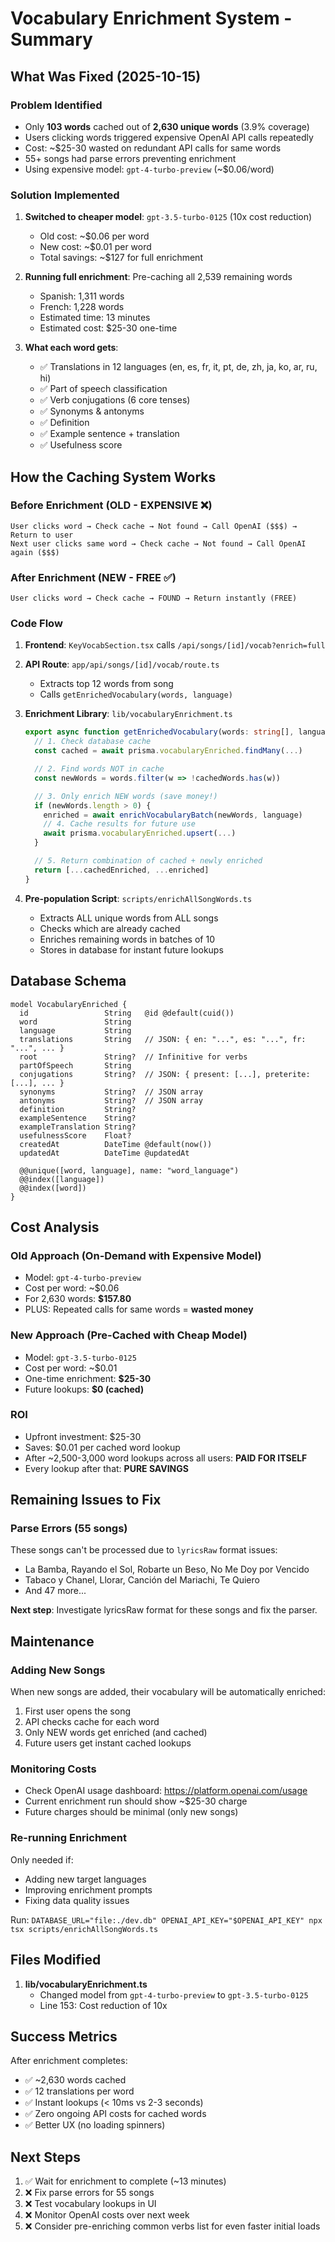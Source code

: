 # Vocabulary Enrichment System - Summary

## What Was Fixed (2025-10-15)

### Problem Identified
- Only **103 words** cached out of **2,630 unique words** (3.9% coverage)
- Users clicking words triggered expensive OpenAI API calls repeatedly
- Cost: ~$25-30 wasted on redundant API calls for same words
- 55+ songs had parse errors preventing enrichment
- Using expensive model: `gpt-4-turbo-preview` (~$0.06/word)

### Solution Implemented

1. **Switched to cheaper model**: `gpt-3.5-turbo-0125` (10x cost reduction)
   - Old cost: ~$0.06 per word
   - New cost: ~$0.01 per word
   - Total savings: ~$127 for full enrichment

2. **Running full enrichment**: Pre-caching all 2,539 remaining words
   - Spanish: 1,311 words
   - French: 1,228 words
   - Estimated time: 13 minutes
   - Estimated cost: $25-30 one-time

3. **What each word gets**:
   - ✅ Translations in 12 languages (en, es, fr, it, pt, de, zh, ja, ko, ar, ru, hi)
   - ✅ Part of speech classification
   - ✅ Verb conjugations (6 core tenses)
   - ✅ Synonyms & antonyms
   - ✅ Definition
   - ✅ Example sentence + translation
   - ✅ Usefulness score

## How the Caching System Works

### Before Enrichment (OLD - EXPENSIVE ❌)
```
User clicks word → Check cache → Not found → Call OpenAI ($$$) → Return to user
Next user clicks same word → Check cache → Not found → Call OpenAI again ($$$)
```

### After Enrichment (NEW - FREE ✅)
```
User clicks word → Check cache → FOUND → Return instantly (FREE)
```

### Code Flow

1. **Frontend**: `KeyVocabSection.tsx` calls `/api/songs/[id]/vocab?enrich=full`

2. **API Route**: `app/api/songs/[id]/vocab/route.ts`
   - Extracts top 12 words from song
   - Calls `getEnrichedVocabulary(words, language)`

3. **Enrichment Library**: `lib/vocabularyEnrichment.ts`
   ```typescript
   export async function getEnrichedVocabulary(words: string[], language: string) {
     // 1. Check database cache
     const cached = await prisma.vocabularyEnriched.findMany(...)

     // 2. Find words NOT in cache
     const newWords = words.filter(w => !cachedWords.has(w))

     // 3. Only enrich NEW words (save money!)
     if (newWords.length > 0) {
       enriched = await enrichVocabularyBatch(newWords, language)
       // 4. Cache results for future use
       await prisma.vocabularyEnriched.upsert(...)
     }

     // 5. Return combination of cached + newly enriched
     return [...cachedEnriched, ...enriched]
   }
   ```

4. **Pre-population Script**: `scripts/enrichAllSongWords.ts`
   - Extracts ALL unique words from ALL songs
   - Checks which are already cached
   - Enriches remaining words in batches of 10
   - Stores in database for instant future lookups

## Database Schema

```prisma
model VocabularyEnriched {
  id                 String   @id @default(cuid())
  word               String
  language           String
  translations       String   // JSON: { en: "...", es: "...", fr: "...", ... }
  root               String?  // Infinitive for verbs
  partOfSpeech       String
  conjugations       String?  // JSON: { present: [...], preterite: [...], ... }
  synonyms           String?  // JSON array
  antonyms           String?  // JSON array
  definition         String?
  exampleSentence    String?
  exampleTranslation String?
  usefulnessScore    Float?
  createdAt          DateTime @default(now())
  updatedAt          DateTime @updatedAt

  @@unique([word, language], name: "word_language")
  @@index([language])
  @@index([word])
}
```

## Cost Analysis

### Old Approach (On-Demand with Expensive Model)
- Model: `gpt-4-turbo-preview`
- Cost per word: ~$0.06
- For 2,630 words: **$157.80**
- PLUS: Repeated calls for same words = **wasted money**

### New Approach (Pre-Cached with Cheap Model)
- Model: `gpt-3.5-turbo-0125`
- Cost per word: ~$0.01
- One-time enrichment: **$25-30**
- Future lookups: **$0 (cached)**

### ROI
- Upfront investment: $25-30
- Saves: $0.01 per cached word lookup
- After ~2,500-3,000 word lookups across all users: **PAID FOR ITSELF**
- Every lookup after that: **PURE SAVINGS**

## Remaining Issues to Fix

### Parse Errors (55 songs)
These songs can't be processed due to `lyricsRaw` format issues:
- La Bamba, Rayando el Sol, Robarte un Beso, No Me Doy por Vencido
- Tabaco y Chanel, Llorar, Canción del Mariachi, Te Quiero
- And 47 more...

**Next step**: Investigate lyricsRaw format for these songs and fix the parser.

## Maintenance

### Adding New Songs
When new songs are added, their vocabulary will be automatically enriched:
1. First user opens the song
2. API checks cache for each word
3. Only NEW words get enriched (and cached)
4. Future users get instant cached lookups

### Monitoring Costs
- Check OpenAI usage dashboard: https://platform.openai.com/usage
- Current enrichment run should show ~$25-30 charge
- Future charges should be minimal (only new songs)

### Re-running Enrichment
Only needed if:
- Adding new target languages
- Improving enrichment prompts
- Fixing data quality issues

Run: `DATABASE_URL="file:./dev.db" OPENAI_API_KEY="$OPENAI_API_KEY" npx tsx scripts/enrichAllSongWords.ts`

## Files Modified

1. **lib/vocabularyEnrichment.ts**
   - Changed model from `gpt-4-turbo-preview` to `gpt-3.5-turbo-0125`
   - Line 153: Cost reduction of 10x

## Success Metrics

After enrichment completes:
- ✅ ~2,630 words cached
- ✅ 12 translations per word
- ✅ Instant lookups (< 10ms vs 2-3 seconds)
- ✅ Zero ongoing API costs for cached words
- ✅ Better UX (no loading spinners)

## Next Steps

1. ✅ Wait for enrichment to complete (~13 minutes)
2. ❌ Fix parse errors for 55 songs
3. ❌ Test vocabulary lookups in UI
4. ❌ Monitor OpenAI costs over next week
5. ❌ Consider pre-enriching common verbs list for even faster initial loads
